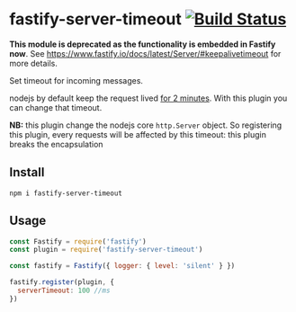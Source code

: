 # fastify-server-timeout [![Build Status](https://travis-ci.org/fastify/fastify-server-timeout.svg?branch=master)](https://travis-ci.org/fastify/fastify-server-timeout)

__This module is deprecated as the functionality is embedded in Fastify now__.
See https://www.fastify.io/docs/latest/Server/#keepalivetimeout for more details.

Set timeout for incoming messages.

nodejs by default keep the request lived [for 2 minutes](https://nodejs.org/docs/latest/api/http.html#http_server_settimeout_msecs_callback).
With this plugin you can change that timeout.

**NB:** this plugin change the nodejs core `http.Server` object. So registering this plugin,
every requests will be affected by this timeout: this plugin breaks the encapsulation

## Install

```
npm i fastify-server-timeout
```

## Usage

```js
const Fastify = require('fastify')
const plugin = require('fastify-server-timeout')

const fastify = Fastify({ logger: { level: 'silent' } })

fastify.register(plugin, {
  serverTimeout: 100 //ms
})
```
